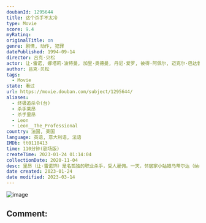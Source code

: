 ```yaml
---
doubanId: 1295644
title: 这个杀手不太冷
type: Movie
score: 9.4
myRating: 
originalTitle: on
genre: 剧情, 动作, 犯罪
datePublished: 1994-09-14
director: 吕克·贝松
actor: 让·雷诺, 娜塔莉·波特曼, 加里·奥德曼, 丹尼·爱罗, 彼得·阿佩尔, 迈克尔·巴达鲁科, 艾伦·格里尼, 伊丽莎白·瑞根, 卡尔·马图斯维奇, 弗兰克·赛格, 麦温, 乔治·马丁, 罗伯特·拉萨多, 亚当·布斯奇, 马里奥·托迪斯科, 萨米·纳塞利, 让·雨果·安格拉德, 埃莱娜·卡多纳, 沈晓谦, 大塚明夫, undefined
author: 吕克·贝松
tags:
  - Movie
state: 看过
url: https://movie.douban.com/subject/1295644/
aliases:
  - 终极追杀令(台)
  - 杀手莱昂
  - 杀手里昂
  - Leon
  - Leon__The_Professional
country: 法国, 美国
language: 英语, 意大利语, 法语
IMDb: tt0110413
time: 110分钟(剧场版)
createTime: 2023-01-24 01:14:04
collectionDate: 2020-11-04
desc: 里昂（让·雷诺饰）是名孤独的职业杀手，受人雇佣。一天，邻居家小姑娘马蒂尔达（纳塔丽·波特曼饰)敲开他的房门，要求在他那里暂避杀身之祸。原来邻居家的主人是警方缉毒组的眼线，只因贪污了一小包毒品而遭恶警（...
date created: 2023-01-24
date modified: 2023-03-14
---
```


![image](p511118051.jpg)

Comment:
---
